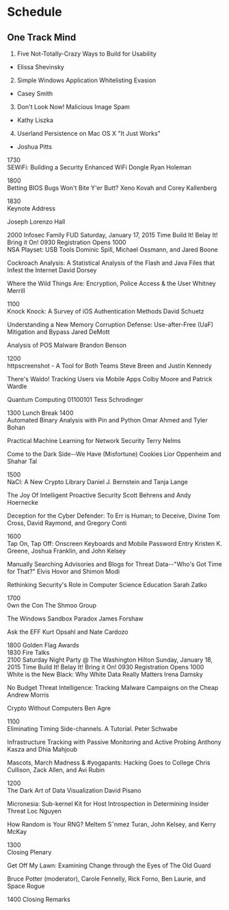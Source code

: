 # Schedule

## One Track Mind 

1. Five Not-Totally-Crazy Ways to Build for Usability
  - Elissa Shevinsky
2. Simple Windows Application Whitelisting Evasion
  - Casey Smith
3. Don't Look Now! Malicious Image Spam
  - Kathy Liszka
4. Userland Persistence on Mac OS X "It Just Works"
  - Joshua Pitts

1730	
SEWiFi: Building a Security Enhanced WiFi Dongle
Ryan Holeman

1800	
Betting BIOS Bugs Won't Bite Y'er Butt?
Xeno Kovah and Corey Kallenberg

1830	
Keynote Address

Joseph Lorenzo Hall

2000	Infosec Family FUD
Saturday, January 17, 2015
Time	Build It!	Belay It!	Bring it On!
0930	Registration Opens
1000	
NSA Playset: USB Tools
Dominic Spill, Michael Ossmann, and Jared Boone


Cockroach Analysis: A Statistical Analysis of the Flash and Java Files that Infest the Internet
David Dorsey


Where the Wild Things Are: Encryption, Police Access & the User
Whitney Merrill

1100	
Knock Knock: A Survey of iOS Authentication Methods
David Schuetz


Understanding a New Memory Corruption Defense: Use-after-Free (UaF) Mitigation and Bypass
Jared DeMott


Analysis of POS Malware
Brandon Benson

1200	
httpscreenshot - A Tool for Both Teams
Steve Breen and Justin Kennedy


There's Waldo! Tracking Users via Mobile Apps
Colby Moore and Patrick Wardle


Quantum Computing 01100101
Tess Schrodinger

1300	Lunch Break
1400	
Automated Binary Analysis with Pin and Python
Omar Ahmed and Tyler Bohan


Practical Machine Learning for Network Security
Terry Nelms


Come to the Dark Side--We Have (Misfortune) Cookies
Lior Oppenheim and Shahar Tal

1500	
NaCl: A New Crypto Library
Daniel J. Bernstein and Tanja Lange


The Joy Of Intelligent Proactive Security
Scott Behrens and Andy Hoernecke


Deception for the Cyber Defender: To Err is Human; to Deceive, Divine
Tom Cross, David Raymond, and Gregory Conti

1600	
Tap On, Tap Off: Onscreen Keyboards and Mobile Password Entry
Kristen K. Greene, Joshua Franklin, and John Kelsey


Manually Searching Advisories and Blogs for Threat Data--"Who's Got Time for That?"
Elvis Hovor and Shimon Modi


Rethinking Security's Role in Computer Science Education
Sarah Zatko

1700	
0wn the Con
The Shmoo Group


The Windows Sandbox Paradox
James Forshaw


Ask the EFF
Kurt Opsahl and Nate Cardozo

1800		Golden Flag Awards	
1830	Fire Talks		
2100	Saturday Night Party @ The Washington Hilton
Sunday, January 18, 2015
Time	Build It!	Belay It!	Bring it On!
0930	Registration Opens
1000	
White is the New Black: Why White Data Really Matters
Irena Damsky


No Budget Threat Intelligence: Tracking Malware Campaigns on the Cheap
Andrew Morris


Crypto Without Computers
Ben Agre

1100	
Eliminating Timing Side-channels. A Tutorial.
Peter Schwabe


Infrastructure Tracking with Passive Monitoring and Active Probing
Anthony Kasza and Dhia Mahjoub


Mascots, March Madness & #yogapants: Hacking Goes to College
Chris Cullison, Zack Allen, and Avi Rubin

1200	
The Dark Art of Data Visualization
David Pisano


Micronesia: Sub-kernel Kit for Host Introspection in Determining Insider Threat
Loc Nguyen


How Random is Your RNG?
Meltem Sˆnmez Turan, John Kelsey, and Kerry McKay

1300	
Closing Plenary

Get Off My Lawn: Examining Change through the Eyes of The Old Guard

Bruce Potter (moderator), Carole Fennelly, Rick Forno, Ben Laurie, and Space Rogue

1400	Closing Remarks